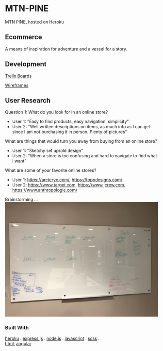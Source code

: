 # MTN-PINE

[MTN PINE, hosted on Heroku](https://mtnpine.herokuapp.com)

## Ecommerce

A means of inspiration for adventure and a vessel for a story. 

## Development

[Trello Boards](https://trello.com/mtnpine)

[Wireframes](./readme/wireframes.png)

## User Research

Question 1: 
What do you look for in an online store?

 - User 1: "Easy to find products, easy navigation, simplicity"
 - User 2: "Well written descriptions on items, as much info as I can get since I am not purchasing it in person.  Plenty of pictures"

What are things that would turn you away from buying from an online store? 

- User 1: "Sketchy set up/old design"
- User 2: "When a store is too confusing and hard to navigate to find what I want"

What are some of your favorite online stores? 

 - User 1: https://arcteryx.com/, https://topodesigns.com/
 - User 2: https://www.target.com, https://www.jcrew.com, https://www.anthropologie.com/



Brainstorming ...
![Brainstorming Round One](./readme/brainstorming.JPG)

### Built With
  [heroku](https://www.heroku.com/home) .
  [express.js](https://expressjs.com) . 
  [node.js](https://nodejs.org/en/) . 
  [javascript](https://developer.mozilla.org/en-US/docs/Web/JavaScript) . 
  [scss](https://developer.mozilla.org/en-US/docs/Web/CSS) .  
  [html](https://developer.mozilla.org/en-US/docs/Web/HTML),
  [angular](https://github.com/angular/angular-cli)
